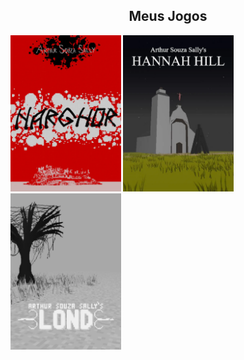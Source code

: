 
<div style="width:100%;" align="center">
  <div style="width:100%;">
    <h2>Meus Jogos</h2>
  </div>
  <div style="width:100%;" align="left">
    <a href="https://arthursouzasally.itch.io/narghor" target="_blank"><img src="poster_narghor.webp" style="height:250px;"/></a>
    <a href="https://arthursouzasally.itch.io/hannah-hill" target="_blank"><img src="poster_hannah_hill.webp" style="height:250px;"/></a>
    <a href="https://arthursouzasally.itch.io/lond" target="_blank"><img src="poster_lond.webp" style="height:250px;"/></a>
  </div>
</div>

<!-- terceiro em breve -->
